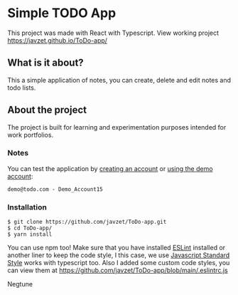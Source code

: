 # Simple TODO App
This project was made with React with Typescript.
View working project https://javzet.github.io/ToDo-app/

## What is it about?
This a simple application of notes, you can create, 
delete and edit notes and todo lists.

## About the project
The project is built for learning and experimentation purposes intended for work portfolios.

### Notes
You can test the application by [creating an account](https://javzet.github.io/ToDo-app/#/auth/register) or [using the demo account](https://javzet.github.io/ToDo-app/#/auth/login):
```
demo@todo.com - Demo_Account15
```


### Installation
```
$ git clone https://github.com/javzet/ToDo-app.git
$ cd ToDo-app/
$ yarn install
```

You can use npm too! Make sure that you have installed [ESLint](https://eslint.org/) installed or another liner to keep the code style, I this case, we use [Javascript Standard Style](https://standardjs.com/) works with typescript too. Also I added some
custom code styles, you can view them at https://github.com/javzet/ToDo-app/blob/main/.eslintrc.js

Negtune